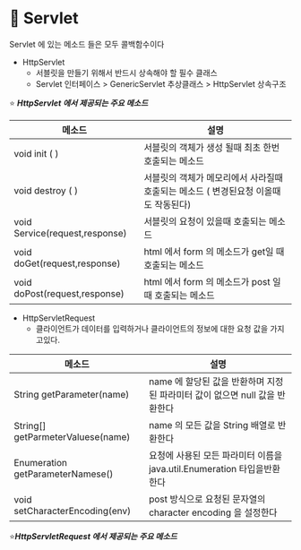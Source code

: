# :rocket: Servlet 

Servlet 에 있는 메소드 들은 모두 콜백함수이다

* HttpServlet
  * 서블릿을 만들기 위해서 반드시 상속해야 할 필수 클래스
  * Servlet 인터페이스 >  GenericServlet 추상클래스 > HttpServlet 상속구조



:star: ***HttpServlet 에서 제공되는 주요 메소드***

| 메소드                                 | 설명                                                         |
| -------------------------------------- | ------------------------------------------------------------ |
| void init ( )                          | 서블릿의 객체가 생성 될때 최초 한번 호출되는 메소드          |
| void destroy ( )                       | 서블릿의 객체가 메모리에서 사라질때 호출되는 메소드 ( 변경된요청 이올때도 작동된다) |
| void         Service(request,response) | 서블릿의 요청이 있을때 호출되는 메소드                       |
| void doGet(request,response)           | html 에서 form 의 메소드가 get일 때 호출되는 메소드          |
| void doPost(request,response)          | html 에서 form 의 메소드가 post 일 때 호출되는 메소드        |





* HttpServletRequest
  * 클라이언트가 데이터를 입력하거나 클라이언트의 정보에 대한 요청 값을 가지고있다.

| 메소드                            | 설명                                                         |
| --------------------------------- | ------------------------------------------------------------ |
| String getParameter(name)         | name 에 할당된 값을 반환하며 지정된 파라미터 값이 없으면 null 값을 반환한다 |
| String[] getParmeterValuese(name) | name 의 모든 값을 String 배열로 반환한다                     |
| Enumeration getParameterNamese()  | 요청에 사용된 모든 파라미터 이름을 java.util.Enumeration 타입을반환한다 |
| void setCharacterEncoding(env)    | post 방식으로 요청된 문자열의 character encoding 을 설정한다 |

:star:***HttpServletRequest 에서 제공되는 주요 메소드***

